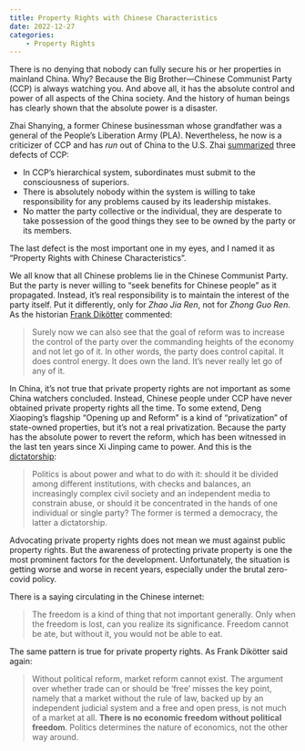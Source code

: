 ```yaml
---
title: Property Rights with Chinese Characteristics
date: 2022-12-27
categories:
    - Property Rights
---
```


There is no denying that nobody can fully secure his or her properties in
mainland China. Why? Because the Big Brother—Chinese Communist Party (CCP) is
always watching you. And above all, it has the absolute control and power of all
aspects of the China society. And the history of human beings has clearly shown
that the absolute power is a disaster.

Zhai Shanying, a former Chinese businessman whose grandfather was a general of
the People’s Liberation Army (PLA). Nevertheless, he now is a criticizer of CCP
and has *run* out of China to the U.S. Zhai
[summarized](https://www.youtube.com/watch?v=rrU1X9j78_k) three defects of CCP:

- In CCP’s hierarchical system, subordinates must submit to the consciousness of
  superiors.
- There is absolutely nobody within the system is willing to take responsibility for
  any problems caused by its leadership mistakes.
- No matter the party collective or the individual, they are
  desperate to take possession of the good things they see to be owned by the party
  or its members.

The last defect is the most important one in my eyes, and I named it as
“Property Rights with Chinese Characteristics”.

We all know that all Chinese problems lie in the Chinese Communist Party. But
the party is never willing to “seek benefits for Chinese people” as it
propagated. Instead, it’s real responsibility is to maintain the interest of the
party itself. Put it differently, only for *Zhao Jia Ren*, not for *Zhong Guo
Ren*. As the historian [Frank Dikötter][wirechina] commented:

> Surely now we can also see that the goal of reform was to increase the control
> of the party over the commanding heights of the economy and not let go of it.
> In other words, the party does control capital. It does control energy. It
> does own the land. It’s never really let go of any of it.

In China, it’s not true that private property rights are not important as some
China watchers concluded. Instead, Chinese people under CCP have never obtained
private property rights all the time. To some extend, Deng Xiaoping’s flagship
“Opening up and Reform” is a kind of “privatization” of state-owned properties,
but it’s not a real privatization. Because the party has the absolute power to
revert the reform, which has been witnessed in the last ten years since Xi
Jinping came to power. And this is the [dictatorship][aftermao]:

> Politics is about power and what to do with it: should it be divided among
> different institutions, with checks and balances, an increasingly complex
> civil society and an independent media to constrain abuse, or should it be
> concentrated in the hands of one individual or single party? The former is
> termed a democracy, the latter a dictatorship.

Advocating private property rights does not mean we must against public property
rights. But the awareness of protecting private property is one the most
prominent factors for the development. Unfortunately, the situation is getting
worse and worse in recent years, especially under the brutal zero-covid policy.

There is a saying circulating in the Chinese internet:

> The freedom is a kind of thing that not important generally. Only when the
> freedom is lost, can you realize its significance. Freedom cannot be ate, but
> without it, you would not be able to eat.

The same pattern is true for private property rights. As Frank Dikötter said
again:

> Without political reform, market reform cannot exist. The argument over
> whether trade can or should be ‘free’ misses the key point, namely that a
> market without the rule of law, backed up by an independent judicial system
> and a free and open press, is not much of a market at all. **There is no
> economic freedom without political freedom**. Politics determines the nature of
> economics, not the other way around.

[wirechina]:
    https://www.thewirechina.com/2022/11/06/frank-dikotter-on-paying-attention-to-chinas-primary-sources/
[aftermao]: https://www.bloomsbury.com/us/china-after-mao-9781639730513/
